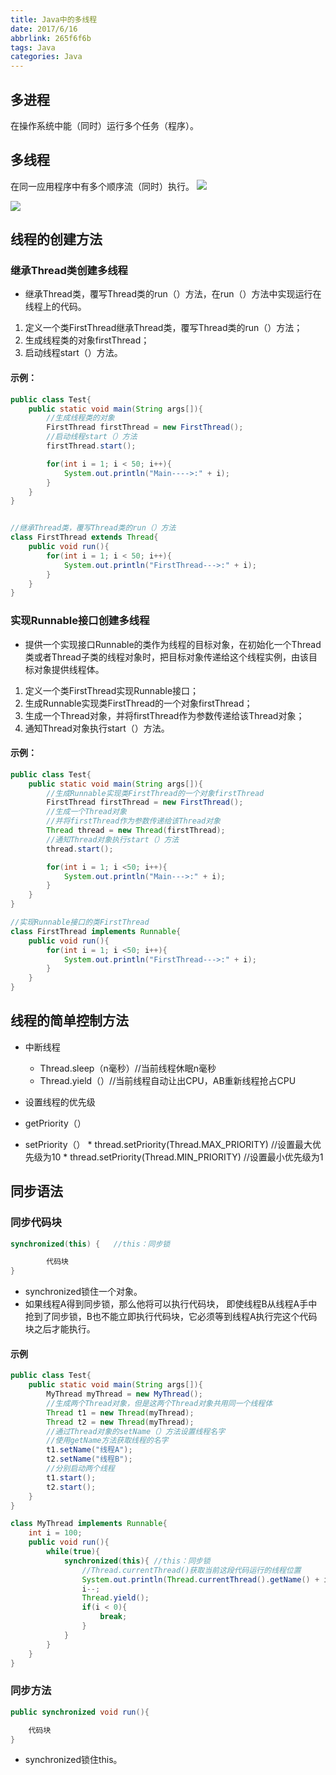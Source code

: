 ```yaml
---
title: Java中的多线程
date: 2017/6/16
abbrlink: 265f6f6b
tags: Java
categories: Java
---
```


## 多进程
在操作系统中能（同时）运行多个任务（程序）。

## 多线程 ##
在同一应用程序中有多个顺序流（同时）执行。
![](http://i.imgur.com/svr5BHK.png)

![](http://i.imgur.com/Pw3R29D.png)

## 线程的创建方法 ##
### 继承Thread类创建多线程 ###
* 继承Thread类，覆写Thread类的run（）方法，在run（）方法中实现运行在线程上的代码。

1. 定义一个类FirstThread继承Thread类，覆写Thread类的run（）方法；
2. 生成线程类的对象firstThread；
3. 启动线程start（）方法。

#### 示例： ####
```java
public class Test{
	public static void main(String args[]){
		//生成线程类的对象
		FirstThread firstThread = new FirstThread();
		//启动线程start（）方法
		firstThread.start();

		for(int i = 1; i < 50; i++){
			System.out.println("Main---->:" + i);
		}
	}
}


//继承Thread类，覆写Thread类的run（）方法
class FirstThread extends Thread{
	public void run(){
		for(int i = 1; i < 50; i++){
			System.out.println("FirstThread--->:" + i);
		}
	}
}
```
### 实现Runnable接口创建多线程 ###
* 提供一个实现接口Runnable的类作为线程的目标对象，在初始化一个Thread类或者Thread子类的线程对象时，把目标对象传递给这个线程实例，由该目标对象提供线程体。

1. 定义一个类FirstThread实现Runnable接口；
2. 生成Runnable实现类FirstThread的一个对象firstThread；
3. 生成一个Thread对象，并将firstThread作为参数传递给该Thread对象；
4. 通知Thread对象执行start（）方法。

#### 示例： ####
```java
public class Test{
	public static void main(String args[]){
		//生成Runnable实现类FirstThread的一个对象firstThread
		FirstThread firstThread = new FirstThread();
		//生成一个Thread对象
		//并将firstThread作为参数传递给该Thread对象
		Thread thread = new Thread(firstThread);
		//通知Thread对象执行start（）方法
		thread.start();

		for(int i = 1; i <50; i++){
			System.out.println("Main--->:" + i);
		}
	}
}

//实现Runnable接口的类FirstThread
class FirstThread implements Runnable{
	public void run(){
		for(int i = 1; i <50; i++){
			System.out.println("FirstThread--->:" + i);
		}
	}
}
```


## 线程的简单控制方法 ##

* 中断线程
  * Thread.sleep（n毫秒）//当前线程休眠n毫秒
  * Thread.yield（）//当前线程自动让出CPU，AB重新线程抢占CPU

*  设置线程的优先级
  *  getPriority（）
  *  setPriority（）
    * thread.setPriority(Thread.MAX_PRIORITY) //设置最大优先级为10
    * thread.setPriority(Thread.MIN_PRIORITY) //设置最小优先级为1

## 同步语法 ##
### 同步代码块 ###

```java
synchronized(this) {   //this：同步锁

		代码块
}
```
* synchronized锁住一个对象。
* 如果线程A得到同步锁，那么他将可以执行代码块，
   即使线程B从线程A手中抢到了同步锁，B也不能立即执行代码块，它必须等到线程A执行完这个代码块之后才能执行。

#### 示例 ####
```java
public class Test{
	public static void main(String args[]){
		MyThread myThread = new MyThread();
		//生成两个Thread对象，但是这两个Thread对象共用同一个线程体
		Thread t1 = new Thread(myThread);
		Thread t2 = new Thread(myThread);
		//通过Thread对象的setName（）方法设置线程名字
		//使用getName方法获取线程的名字
		t1.setName("线程A");
		t2.setName("线程B");
		//分别启动两个线程
		t1.start();
		t2.start();
	}
}

class MyThread implements Runnable{
	int i = 100;
	public void run(){
		while(true){
			synchronized(this){ //this：同步锁
				//Thread.currentThread()获取当前这段代码运行的线程位置
				System.out.println(Thread.currentThread().getName() + i);
				i--;
				Thread.yield();
				if(i < 0){
					break;
				}
			}
		}
	}
}
```
### 同步方法 ###
```java
public synchronized void run(){

	代码块
}

```
* synchronized锁住this。
